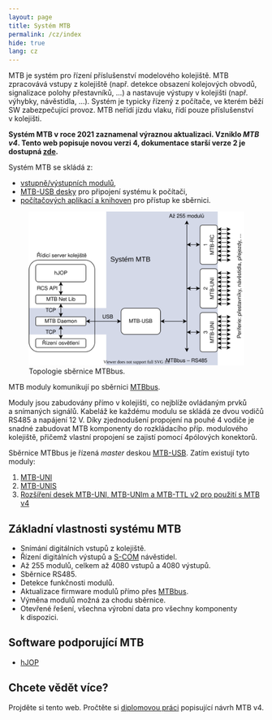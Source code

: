 ```yaml
---
layout: page
title: Systém MTB
permalink: /cz/index
hide: true
lang: cz
---
```


MTB je systém pro řízení příslušenství modelového kolejiště. MTB zpracovává
vstupy z kolejiště (např. detekce obsazení kolejových obvodů, signalizace
polohy přestavníků, ...) a nastavuje výstupy v kolejišti (např. výhybky,
návěstidla, ...). Systém je typicky řízený z počítače, ve kterém běží SW
zabezpečující provoz. MTB neřídí jízdu vlaku, řídí pouze příslušenství
v kolejišti.

**Systém MTB v roce 2021 zaznamenal výraznou aktualizaci. Vzniklo *MTB v4*.
Tento web popisuje novou verzi 4, dokumentace starší verze 2 je dostupná
[zde](/cz/v2).**

Systém MTB se skládá z:
 * [vstupně/výstupních modulů](/cz/v4/modules),
 * [MTB-USB desky](/cz/v4/usb) pro připojení systému k počítači,
 * [počítačových aplikací a knihoven](/cz/v4/daemon) pro přístup ke sběrnici.

<figure>
<img src="/assets/img/mtbv4-topology.svg" alt="Topologie sběrnice MTBbus" />
<figcaption>Topologie sběrnice MTBbus.</figcaption>
</figure>

MTB moduly komunikují po sběrnici [MTBbus](/cz/v4/bus).

Moduly jsou zabudovány přímo v kolejišti, co nejblíže ovládaným
prvků a snímaných signálů. Kabeláž ke každému modulu se skládá ze dvou
vodičů RS485 a napájení 12 V. Díky zjednodušení propojení na pouhé 4 vodiče
je snadné zabudovat MTB komponenty do rozkládacího příp. modulového
kolejiště, přičemž vlastní propojení se zajistí pomocí 4pólových konektorů.

Sběrnice MTBbus je řízená *master* deskou [MTB-USB](/cz/v4/usb). Zatím existují tyto
moduly:

 1. [MTB-UNI](/cz/v4/uni)
 2. [MTB-UNIS](/cz/v4/unis)
 3. [Rozšíření desek MTB-UNI, MTB-UNIm a MTB-TTL v2 pro použití s MTB v4](/cz/v4/mtb-2-avr)

## Základní vlastnosti systému MTB

 * Snímání digitálních vstupů z kolejiště.
 * Řízení digitálních výstupů a [S-COM](https://www.mtb-model.com/elektro/s-com.htm) návěstidel.
 * Až 255 modulů, celkem až 4080 vstupů a 4080 výstupů.
 * Sběrnice RS485.
 * Detekce funkčnosti modulů.
 * Aktualizace firmware modulů přímo přes [MTBbus](/cz/v4/bus).
 * Výměna modulů možná za chodu sběrnice.
 * Otevřené řešení, všechna výrobní data pro všechny komponenty k dispozici.

## Software podporující MTB

 * [hJOP](https://hjop.kmz-brno.cz/)

## Chcete vědět více?

Projděte si tento web. Pročtěte si
[diplomovou práci](https://is.muni.cz/th/cd3ln/) popisující návrh MTB v4.
